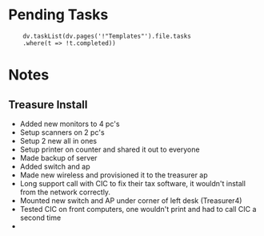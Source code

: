 
# Pending Tasks
```dataviewjs
	dv.taskList(dv.pages('!"Templates"').file.tasks
	.where(t => !t.completed))
```

# Notes


## Treasure Install

- Added new monitors to 4 pc's
- Setup scanners on 2 pc's
- Setup 2 new all in ones
- Setup printer on counter and shared it out to everyone
- Made backup of server
- Added switch and ap
- Made new wireless and provisioned it to the treasurer ap
- Long support call with CIC to fix their tax software, it wouldn't install from the network correctly.
- Mounted new switch and AP under corner of left desk (Treasurer4)
- Tested CIC on front computers, one wouldn't print and had to call CIC a second time
- 